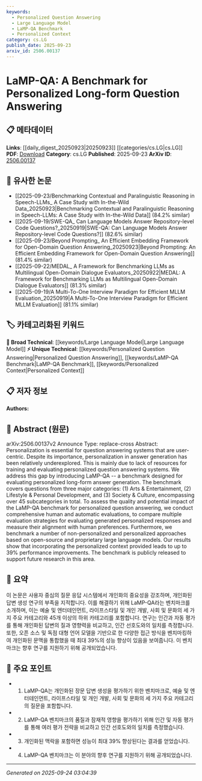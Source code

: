 ```yaml
---
keywords:
  - Personalized Question Answering
  - Large Language Model
  - LaMP-QA Benchmark
  - Personalized Context
category: cs.LG
publish_date: 2025-09-23
arxiv_id: 2506.00137
---
```


<!-- KEYWORD_LINKING_METADATA:
{
  "processed_timestamp": "2025-09-24T03:04:39.240939",
  "vocabulary_version": "1.0",
  "selected_keywords": [
    "Personalized Question Answering",
    "Large Language Model",
    "LaMP-QA Benchmark",
    "Personalized Context"
  ],
  "rejected_keywords": [],
  "similarity_scores": {
    "Personalized Question Answering": 0.78,
    "Large Language Model": 0.82,
    "LaMP-QA Benchmark": 0.85,
    "Personalized Context": 0.75
  },
  "extraction_method": "AI_prompt_based",
  "budget_applied": true,
  "candidates_json": {
    "candidates": [
      {
        "surface": "personalized question answering",
        "canonical": "Personalized Question Answering",
        "aliases": [
          "personalized QA"
        ],
        "category": "unique_technical",
        "rationale": "This term is central to the paper's contribution and represents a niche area in question answering systems.",
        "novelty_score": 0.75,
        "connectivity_score": 0.65,
        "specificity_score": 0.85,
        "link_intent_score": 0.78
      },
      {
        "surface": "large language models",
        "canonical": "Large Language Model",
        "aliases": [
          "LLM"
        ],
        "category": "broad_technical",
        "rationale": "Large language models are a foundational technology for the paper's methodology and evaluation.",
        "novelty_score": 0.45,
        "connectivity_score": 0.9,
        "specificity_score": 0.7,
        "link_intent_score": 0.82
      },
      {
        "surface": "LaMP-QA benchmark",
        "canonical": "LaMP-QA Benchmark",
        "aliases": [
          "LaMP-QA"
        ],
        "category": "unique_technical",
        "rationale": "The benchmark is a novel contribution of the paper, essential for evaluating personalized long-form answer generation.",
        "novelty_score": 0.8,
        "connectivity_score": 0.6,
        "specificity_score": 0.9,
        "link_intent_score": 0.85
      },
      {
        "surface": "personalized context",
        "canonical": "Personalized Context",
        "aliases": [],
        "category": "unique_technical",
        "rationale": "Personalized context is a key factor in the performance improvement reported in the paper.",
        "novelty_score": 0.7,
        "connectivity_score": 0.55,
        "specificity_score": 0.8,
        "link_intent_score": 0.75
      }
    ],
    "ban_list_suggestions": [
      "answer generation",
      "evaluation strategies",
      "performance improvements",
      "human preferences"
    ]
  },
  "decisions": [
    {
      "candidate_surface": "personalized question answering",
      "resolved_canonical": "Personalized Question Answering",
      "decision": "linked",
      "scores": {
        "novelty": 0.75,
        "connectivity": 0.65,
        "specificity": 0.85,
        "link_intent": 0.78
      }
    },
    {
      "candidate_surface": "large language models",
      "resolved_canonical": "Large Language Model",
      "decision": "linked",
      "scores": {
        "novelty": 0.45,
        "connectivity": 0.9,
        "specificity": 0.7,
        "link_intent": 0.82
      }
    },
    {
      "candidate_surface": "LaMP-QA benchmark",
      "resolved_canonical": "LaMP-QA Benchmark",
      "decision": "linked",
      "scores": {
        "novelty": 0.8,
        "connectivity": 0.6,
        "specificity": 0.9,
        "link_intent": 0.85
      }
    },
    {
      "candidate_surface": "personalized context",
      "resolved_canonical": "Personalized Context",
      "decision": "linked",
      "scores": {
        "novelty": 0.7,
        "connectivity": 0.55,
        "specificity": 0.8,
        "link_intent": 0.75
      }
    }
  ]
}
-->

# LaMP-QA: A Benchmark for Personalized Long-form Question Answering

## 📋 메타데이터

**Links**: [[daily_digest_20250923|20250923]] [[categories/cs.LG|cs.LG]]
**PDF**: [Download](https://arxiv.org/pdf/2506.00137.pdf)
**Category**: cs.LG
**Published**: 2025-09-23
**ArXiv ID**: [2506.00137](https://arxiv.org/abs/2506.00137)

## 🔗 유사한 논문
- [[2025-09-23/Benchmarking Contextual and Paralinguistic Reasoning in Speech-LLMs_ A Case Study with In-the-Wild Data_20250923|Benchmarking Contextual and Paralinguistic Reasoning in Speech-LLMs: A Case Study with In-the-Wild Data]] (84.2% similar)
- [[2025-09-19/SWE-QA_ Can Language Models Answer Repository-level Code Questions?_20250919|SWE-QA: Can Language Models Answer Repository-level Code Questions?]] (82.6% similar)
- [[2025-09-23/Beyond Prompting_ An Efficient Embedding Framework for Open-Domain Question Answering_20250923|Beyond Prompting: An Efficient Embedding Framework for Open-Domain Question Answering]] (81.4% similar)
- [[2025-09-22/MEDAL_ A Framework for Benchmarking LLMs as Multilingual Open-Domain Dialogue Evaluators_20250922|MEDAL: A Framework for Benchmarking LLMs as Multilingual Open-Domain Dialogue Evaluators]] (81.3% similar)
- [[2025-09-19/A Multi-To-One Interview Paradigm for Efficient MLLM Evaluation_20250919|A Multi-To-One Interview Paradigm for Efficient MLLM Evaluation]] (81.1% similar)

## 🏷️ 카테고리화된 키워드
**🧠 Broad Technical**: [[keywords/Large Language Model|Large Language Model]]
**⚡ Unique Technical**: [[keywords/Personalized Question Answering|Personalized Question Answering]], [[keywords/LaMP-QA Benchmark|LaMP-QA Benchmark]], [[keywords/Personalized Context|Personalized Context]]

## 📋 저자 정보

**Authors:** 

## 📄 Abstract (원문)

arXiv:2506.00137v2 Announce Type: replace-cross 
Abstract: Personalization is essential for question answering systems that are user-centric. Despite its importance, personalization in answer generation has been relatively underexplored. This is mainly due to lack of resources for training and evaluating personalized question answering systems. We address this gap by introducing LaMP-QA -- a benchmark designed for evaluating personalized long-form answer generation. The benchmark covers questions from three major categories: (1) Arts & Entertainment, (2) Lifestyle & Personal Development, and (3) Society & Culture, encompassing over 45 subcategories in total. To assess the quality and potential impact of the LaMP-QA benchmark for personalized question answering, we conduct comprehensive human and automatic evaluations, to compare multiple evaluation strategies for evaluating generated personalized responses and measure their alignment with human preferences. Furthermore, we benchmark a number of non-personalized and personalized approaches based on open-source and proprietary large language models. Our results show that incorporating the personalized context provided leads to up to 39% performance improvements. The benchmark is publicly released to support future research in this area.

## 📝 요약

이 논문은 사용자 중심의 질문 응답 시스템에서 개인화의 중요성을 강조하며, 개인화된 답변 생성 연구의 부족을 지적합니다. 이를 해결하기 위해 LaMP-QA라는 벤치마크를 소개하며, 이는 예술 및 엔터테인먼트, 라이프스타일 및 개인 개발, 사회 및 문화의 세 가지 주요 카테고리와 45개 이상의 하위 카테고리를 포함합니다. 연구는 인간과 자동 평가를 통해 개인화된 답변의 질과 영향력을 비교하고, 인간 선호도와의 일치를 측정합니다. 또한, 오픈 소스 및 독점 대형 언어 모델을 기반으로 한 다양한 접근 방식을 벤치마킹하여 개인화된 문맥을 통합했을 때 최대 39%의 성능 향상이 있음을 보여줍니다. 이 벤치마크는 향후 연구를 지원하기 위해 공개되었습니다.

## 🎯 주요 포인트

- 1. LaMP-QA는 개인화된 장문 답변 생성을 평가하기 위한 벤치마크로, 예술 및 엔터테인먼트, 라이프스타일 및 개인 개발, 사회 및 문화의 세 가지 주요 카테고리의 질문을 포함합니다.
- 2. LaMP-QA 벤치마크의 품질과 잠재적 영향을 평가하기 위해 인간 및 자동 평가를 통해 여러 평가 전략을 비교하고 인간 선호도와의 일치를 측정했습니다.
- 3. 개인화된 맥락을 포함하면 성능이 최대 39% 향상된다는 결과를 얻었습니다.
- 4. LaMP-QA 벤치마크는 이 분야의 향후 연구를 지원하기 위해 공개되었습니다.


---

*Generated on 2025-09-24 03:04:39*